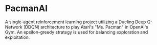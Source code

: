 # PacmanAI

A single-agent reinforcement learning project utilizing a Dueling Deep Q-Network (DDQN) architecture to play Atari's "Ms. Pacman" in OpenAI's Gym. An epsilon-greedy strategy is used for balancing exploration and exploitation.
